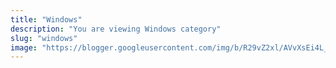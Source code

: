 ```yaml
---
title: "Windows"
description: "You are viewing Windows category"
slug: "windows"
image: "https://blogger.googleusercontent.com/img/b/R29vZ2xl/AVvXsEi4L_t2BE4ibT300-I4_Q5dZNNaXT8efndXG-plLw_GhDRKzkcSpX8DTteEBi19CvZs4aK_qmXXc7hVt3U4wqyXujOlevfy7esO_c94VpWOhnf7mAwG8nCjy0hLqu_7B0s6vcUftXXDUtolqOKyI4jEjxPqwVm-NFOEgZ427LjN_gDmamF5EWJtzyCMpfVT/s250-rw/windows.jpg"
---
```

